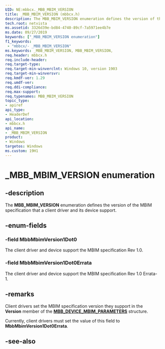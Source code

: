 ```yaml
---
UID: NE:mbbcx._MBB_MBIM_VERSION
title: _MBB_MBIM_VERSION (mbbcx.h)
description: The MBB_MBIM_VERSION enumeration defines the version of the MBIM specification that a client driver and its device support. 
tech.root: netvista
ms.assetid: 3326d39e-bd84-4740-89cf-7a5971ee4b7e
ms.date: 09/27/2019
keywords: ["_MBB_MBIM_VERSION enumeration"]
f1_keywords:
 - "mbbcx/-	_MBB_MBIM_VERSION"
ms.keywords: _MBB_MBIM_VERSION, MBB_MBIM_VERSION, 
req.header: mbbcx.h
req.include-header:
req.target-type:
req.target-min-winverclnt: Windows 10, version 1903
req.target-min-winversvr:
req.kmdf-ver: 1.29
req.umdf-ver:
req.ddi-compliance:
req.max-support:
req.typenames: MBB_MBIM_VERSION
topic_type: 
- apiref
api_type: 
- HeaderDef
api_location: 
- mbbcx.h
api_name: 
- _MBB_MBIM_VERSION
product:
- Windows
targetos: Windows
ms.custom: 19H1
---
```


# _MBB_MBIM_VERSION enumeration

## -description



The **MBB_MBIM_VERSION** enumeration defines the version of the MBIM specification that a client driver and its device support. 

## -enum-fields

### -field MbbMbimVersion1Dot0 

The client driver and device support the MBIM specification Rev 1.0.

### -field MbbMbimVersion1Dot0Errata 

The client driver and device support the MBIM specification Rev 1.0 Errata-1.

## -remarks

Client drivers set the MBIM specification version they support in the **Version** member of the [**MBB_DEVICE_MBIM_PARAMETERS**](ns-mbbcx-_mbb_device_mbim_parameters.md) structure. 

Currently, client drivers must set the value of this field to **MbbMbimVersion1Dot0Errata**.

## -see-also
